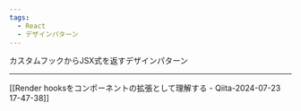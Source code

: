 ```yaml
---
tags:
  - React
  - デザインパターン
---
```

カスタムフックからJSX式を返すデザインパターン

---
[[Render hooksをコンポーネントの拡張として理解する - Qiita-2024-07-23 17-47-38]]